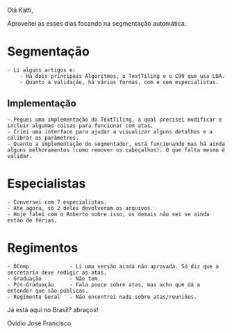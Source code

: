 Olá Katti,

Aproveitei as esses dias focando na segmentação automática.

# Segmentação
	- Li alguns artigos e:
		- Há dois principais Algoritmos, o TextTiling e o C99 que usa LDA.
		- Quanto a validação, há várias formas, com e sem especialistas.

## Implementação 
	- Peguei uma implementação do TextTiling, a qual precisei modificar e incluir algumas coisas para funcionar com atas.
	- Criei uma interface para ajudar a visualizar alguns detalhes e a calibrar os parâmetros.
	- Quanto a implementação do segmentador, está funcionando mas há ainda alguns melhoramentos (como remover os cabeçalhos). O que falta mesmo é validar.

# Especialistas
	- Conversei com 7 especialistas.
	- Até agora, só 2 deles devolveram os arquivos.
	- Hoje falei com o Roberto sobre isso, os demais não sei se ainda estão de férias.

# Regimentos
	- DComp				- Li uma versão ainda não aprovada. Só diz que a secretaria deve redigir as atas.
	- Graduação			- Não tem.
 	- Pós-Graduação		- Fala pouco sobre atas, mas acho que dá a entender que são públicas.
	- Regimento Geral 	- Não encontrei nada sobre atas/reuniões.



Já está aqui no Brasil?
abraços!

Ovídio José Francisco

